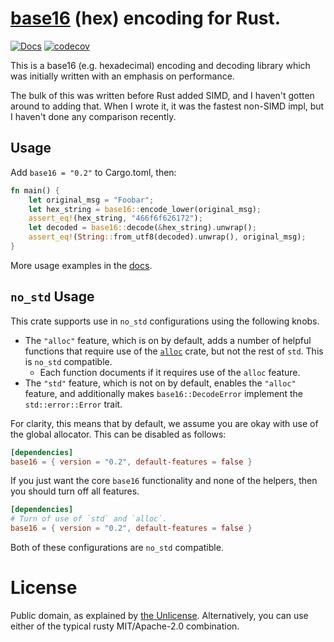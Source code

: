 # [base16](https://crates.io/crates/base16) (hex) encoding for Rust.

[![Docs](https://docs.rs/base16/badge.svg)](https://docs.rs/base16)
[![codecov](https://codecov.io/gh/thomcc/rust-base16/branch/master/graph/badge.svg)](https://codecov.io/gh/thomcc/rust-base16)

This is a base16 (e.g. hexadecimal) encoding and decoding library which was initially written with an emphasis on performance.

The bulk of this was written before Rust added SIMD, and I haven't gotten around to adding that. When I wrote it, it was the fastest non-SIMD impl, but I haven't done any comparison recently.

## Usage

Add `base16 = "0.2"` to Cargo.toml, then:

```rust
fn main() {
    let original_msg = "Foobar";
    let hex_string = base16::encode_lower(original_msg);
    assert_eq!(hex_string, "466f6f626172");
    let decoded = base16::decode(&hex_string).unwrap();
    assert_eq!(String::from_utf8(decoded).unwrap(), original_msg);
}
```

More usage examples in the [docs](https://docs.rs/base16).

## `no_std` Usage

This crate supports use in `no_std` configurations using the following knobs.

- The `"alloc"` feature, which is on by default, adds a number of helpful functions
  that require use of the [`alloc`](https://doc.rust-lang.org/alloc/index.html) crate,
  but not the rest of `std`. This is `no_std` compatible.
    - Each function documents if it requires use of the `alloc` feature.
- The `"std"` feature, which is not on by default, enables the `"alloc"` feature, and
  additionally makes `base16::DecodeError` implement the `std::error::Error` trait.

For clarity, this means that by default, we assume you are okay with use of the global allocator. This can be disabled as follows:

```toml
[dependencies]
base16 = { version = "0.2", default-features = false }
```

If you just want the core `base16` functionality and none of the helpers, then
you should turn off all features.

```toml
[dependencies]
# Turn of use of `std` and `alloc`.
base16 = { version = "0.2", default-features = false }
```

Both of these configurations are `no_std` compatible.

# License

Public domain, as explained by [the Unlicense](./UNLICENSE). Alternatively, you can use either of the typical rusty MIT/Apache-2.0 combination.
